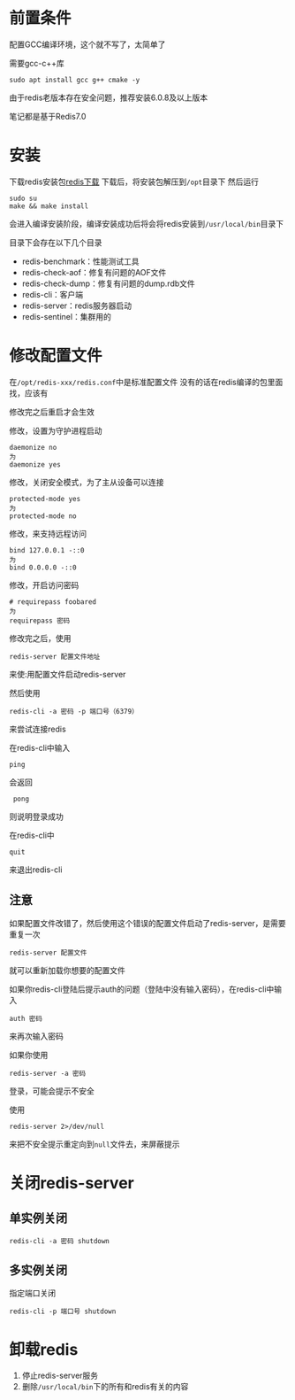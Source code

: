 # 前置条件
配置GCC编译环境，这个就不写了，太简单了

需要gcc-c++库
```shell
sudo apt install gcc g++ cmake -y
```

由于redis老版本存在安全问题，推荐安装6.0.8及以上版本

笔记都是基于Redis7.0

# 安装
下载redis安装包[redis下载](https://download.redis.io/releases/)
下载后，将安装包解压到`/opt`目录下
然后运行
```shell
sudo su
make && make install
```

会进入编译安装阶段，编译安装成功后将会将redis安装到`/usr/local/bin`目录下

目录下会存在以下几个目录
* redis-benchmark：性能测试工具
* redis-check-aof：修复有问题的AOF文件
* redis-check-dump：修复有问题的dump.rdb文件
* redis-cli：客户端
* redis-server：redis服务器启动
* redis-sentinel：集群用的

# 修改配置文件
在`/opt/redis-xxx/redis.conf`中是标准配置文件
没有的话在redis编译的包里面找，应该有

修改完之后重启才会生效

修改，设置为守护进程启动
```
daemonize no
为
daemonize yes
```

修改，关闭安全模式，为了主从设备可以连接
```
protected-mode yes
为
protected-mode no
```

修改，来支持远程访问
```
bind 127.0.0.1 -::0
为
bind 0.0.0.0 -::0
```

修改，开启访问密码
```
# requirepass foobared
为
requirepass 密码
```

修改完之后，使用
```
redis-server 配置文件地址
```
来使:用配置文件启动redis-server

然后使用
```shell
redis-cli -a 密码 -p 端口号（6379）
```
来尝试连接redis


在redis-cli中输入
```
ping
```
 会返回
```
 pong
```
则说明登录成功

在redis-cli中
```
quit
```
来退出redis-cli

## 注意
如果配置文件改错了，然后使用这个错误的配置文件启动了redis-server，是需要重复一次
```
redis-server 配置文件
```
就可以重新加载你想要的配置文件


如果你redis-cli登陆后提示auth的问题（登陆中没有输入密码），在redis-cli中输入 
```
auth 密码
```
来再次输入密码


如果你使用
```
redis-server -a 密码
```
登录，可能会提示不安全

使用
```
redis-server 2>/dev/null
```
来把不安全提示重定向到`null`文件去，来屏蔽提示


# 关闭redis-server
## 单实例关闭
```
redis-cli -a 密码 shutdown
```

## 多实例关闭
指定端口关闭
```
redis-cli -p 端口号 shutdown
```

# 卸载redis
1. 停止redis-server服务
2. 删除`/usr/local/bin`下的所有和redis有关的内容

